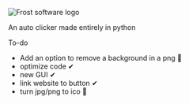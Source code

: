 ![Frost software logo](https://user-images.githubusercontent.com/99787566/166168577-adfa6232-2cde-4927-80e0-a85002cded7b.png)

An auto clicker made entirely in python

To-do
* Add an option to remove a background in a png 🔳
* optimize code ✔
* new GUI ✔
* link website to button ✔
* turn jpg/png to ico 🔳
